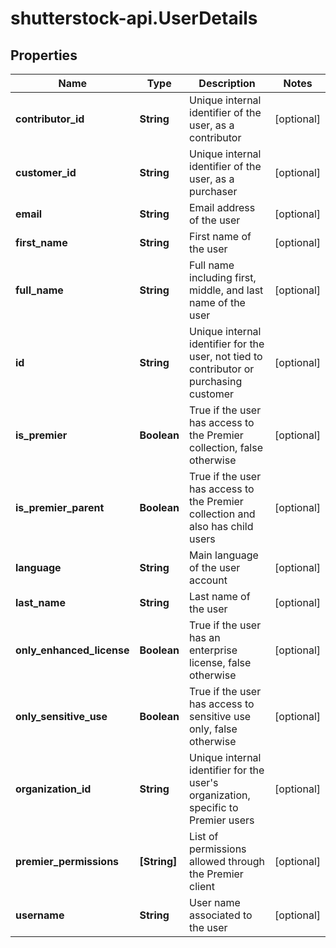 # shutterstock-api.UserDetails

## Properties
Name | Type | Description | Notes
------------ | ------------- | ------------- | -------------
**contributor_id** | **String** | Unique internal identifier of the user, as a contributor | [optional] 
**customer_id** | **String** | Unique internal identifier of the user, as a purchaser | [optional] 
**email** | **String** | Email address of the user | [optional] 
**first_name** | **String** | First name of the user | [optional] 
**full_name** | **String** | Full name including first, middle, and last name of the user | [optional] 
**id** | **String** | Unique internal identifier for the user, not tied to contributor or purchasing customer | [optional] 
**is_premier** | **Boolean** | True if the user has access to the Premier collection, false otherwise | [optional] 
**is_premier_parent** | **Boolean** | True if the user has access to the Premier collection and also has child users | [optional] 
**language** | **String** | Main language of the user account | [optional] 
**last_name** | **String** | Last name of the user | [optional] 
**only_enhanced_license** | **Boolean** | True if the user has an enterprise license, false otherwise | [optional] 
**only_sensitive_use** | **Boolean** | True if the user has access to sensitive use only, false otherwise | [optional] 
**organization_id** | **String** | Unique internal identifier for the user's organization, specific to Premier users | [optional] 
**premier_permissions** | **[String]** | List of permissions allowed through the Premier client | [optional] 
**username** | **String** | User name associated to the user | [optional] 



